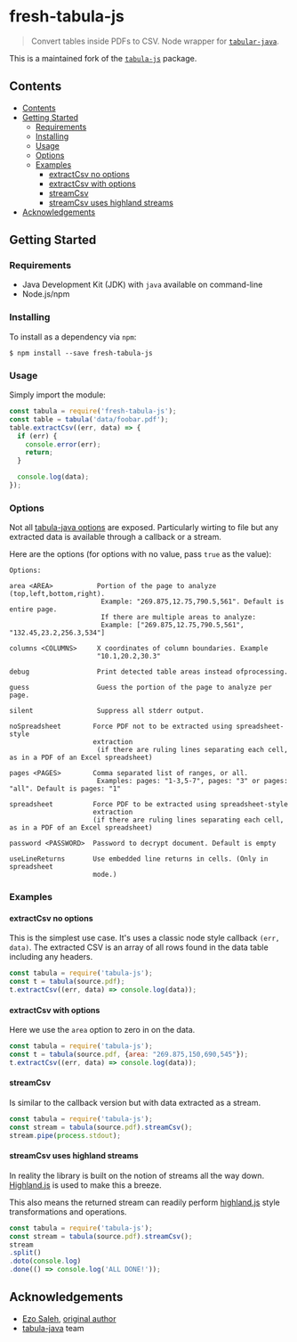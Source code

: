# fresh-tabula-js
> Convert tables inside PDFs to CSV. Node wrapper for [`tabular-java`](https://github.com/tabulapdf/tabula-java).

This is a maintained fork of the [`tabula-js`](https://github.com/ezodude/tabula-js) package.

## Contents

- [Contents](#contents)
- [Getting Started](#getting-started)
  - [Requirements](#requirements)
  - [Installing](#installing)
  - [Usage](#usage)
  - [Options](#options)
  - [Examples](#examples)
    - [extractCsv no options](#extractcsv-no-options)
    - [extractCsv with options](#extractcsv-with-options)
    - [streamCsv](#streamcsv)
    - [streamCsv uses highland streams](#streamcsv-uses-highland-streams)
- [Acknowledgements](#acknowledgements)

## Getting Started

### Requirements

- Java Development Kit (JDK) with `java` available on command-line
- Node.js/npm

### Installing

To install as a dependency via `npm`:

```
$ npm install --save fresh-tabula-js
```

### Usage

Simply import the module:

```javascript
const tabula = require('fresh-tabula-js');
const table = tabula('data/foobar.pdf');
table.extractCsv((err, data) => {
  if (err) {
    console.error(err);
    return;
  }

  console.log(data);
});
```

### Options

Not all [tabula-java options](https://github.com/tabulapdf/tabula-java#usage-examples) are exposed. Particularly wirting to file but any extracted data is available through a callback or a stream.

Here are the options (for options with no value, pass `true` as the value):

```
Options:

area <AREA>           Portion of the page to analyze (top,left,bottom,right).
                       Example: "269.875,12.75,790.5,561". Default is entire page.
                       If there are multiple areas to analyze:
                       Example: ["269.875,12.75,790.5,561", "132.45,23.2,256.3,534"]

columns <COLUMNS>     X coordinates of column boundaries. Example 
                      "10.1,20.2,30.3"

debug                 Print detected table areas instead ofprocessing.

guess                 Guess the portion of the page to analyze per page.

silent                Suppress all stderr output.

noSpreadsheet        Force PDF not to be extracted using spreadsheet-style 
                     extraction 
                      (if there are ruling lines separating each cell, as in a PDF of an Excel spreadsheet)

pages <PAGES>        Comma separated list of ranges, or all.
                      Examples: pages: "1-3,5-7", pages: "3" or pages: "all". Default is pages: "1"

spreadsheet          Force PDF to be extracted using spreadsheet-style  
                     extraction
                     (if there are ruling lines separating each cell, as in a PDF of an Excel spreadsheet)

password <PASSWORD>  Password to decrypt document. Default is empty

useLineReturns       Use embedded line returns in cells. (Only in spreadsheet 
                     mode.)
```

### Examples

#### extractCsv no options

This is the simplest use case. It's uses a classic node style callback ```(err, data)```. The extracted CSV is an array of all rows found in the data table including any headers.

``` js
const tabula = require('tabula-js');
const t = tabula(source.pdf);
t.extractCsv((err, data) => console.log(data));
```

#### extractCsv with options

Here we use the ```area``` option to zero in on the data.

``` js
const tabula = require('tabula-js');
const t = tabula(source.pdf, {area: "269.875,150,690,545"});
t.extractCsv((err, data) => console.log(data));
```

#### streamCsv

Is similar to the callback version but with data extracted as a stream.

``` js
const tabula = require('tabula-js');
const stream = tabula(source.pdf).streamCsv();
stream.pipe(process.stdout);
```

#### streamCsv uses highland streams

In reality the library is built on the notion of streams all the way down. [Highland.js](http://highlandjs.org/) is used to make this a breeze.

This also means the returned stream can readily perform [highland.js](http://highlandjs.org/) style transformations and operations.

``` js
const tabula = require('tabula-js');
const stream = tabula(source.pdf).streamCsv();
stream
.split()
.doto(console.log)
.done(() => console.log('ALL DONE!'));
```

## Acknowledgements

* [Ezo Saleh](https://github.com/ezodude), [original author](https://github.com/ezodude/tabula-js)
* [tabula-java](https://github.com/tabulapdf/tabula-java) team
